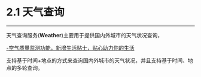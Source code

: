 # 2.1 天气查询

---

天气查询服务\(**Weather**\)主要用于提供国内外城市的天气状况查询，

[-空气质量监测功能，新增生活贴士，贴心助力你的生活](http://www.moji.com/notice/2016/1122/1492.html)

支持基于时间+地点的方式来查询国内外城市的天气状况，并且支持基于时间、地点的多轮查询。

